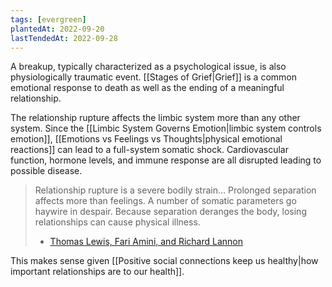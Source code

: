 ```yaml
---
tags: [evergreen]
plantedAt: 2022-09-20
lastTendedAt: 2022-09-28
---
```

A breakup, typically characterized as a psychological issue, is also physiologically traumatic event.  [[Stages of Grief|Grief]] is a common emotional response to death as well as the ending of a meaningful relationship.

The relationship rupture affects the limbic system more than any other system. Since the [[Limbic System Governs Emotion|limbic system controls emotion]], [[Emotions vs Feelings vs Thoughts|physical emotional reactions]] can lead to a full-system somatic shock. Cardiovascular function, hormone levels, and immune response are all disrupted leading to possible disease.

> Relationship rupture is a severe bodily strain… Prolonged separation affects more than feelings. A number of somatic parameters go haywire in despair. Because separation deranges the body, losing relationships can cause physical illness.
> 	- [Thomas Lewis, Fari Amini, and Richard Lannon](https://www.themarginalian.org/2022/09/06/general-theory-of-love-separation/)

This makes sense given [[Positive social connections keep us healthy|how important relationships are to our health]].
